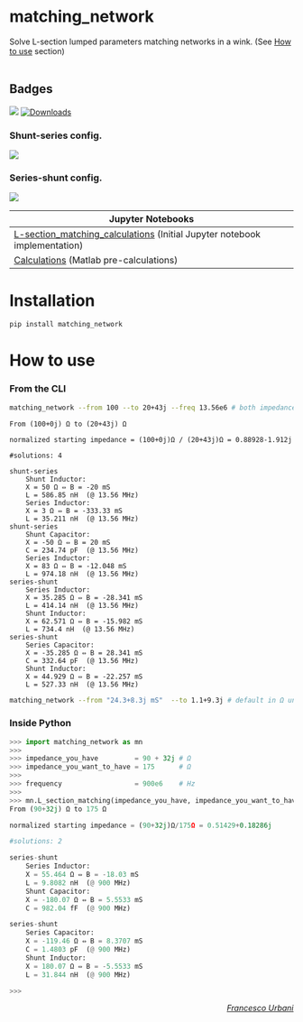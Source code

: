 # matching_network
Solve L-section lumped parameters matching networks in a wink. (See [How to use](#how-to-use) section)<br><br>


## Badges

<a href="https://github.com/urbanij/matching-network/actions"><img src="https://github.com/urbanij/matching-network/actions/workflows/main.yml/badge.svg"></a>
[![Downloads](https://pepy.tech/badge/matching-network)](https://pepy.tech/project/matching-network)


### Shunt-series config.
![](https://raw.githubusercontent.com/urbanij/matching-network/master/aux/figures/shunt_series_configuration.png)


### Series-shunt config.
![](https://raw.githubusercontent.com/urbanij/matching-network/master/aux/figures/series_shunt_configuration.png)


<!-- Index of Jupyter (IPython) Notebooks -->

|Jupyter Notebooks                                                                                                                              |
|-----------------------------------------------------------------------------------------------------------------------------------------------|
|<a href="https://urbanij.github.io/projects/matching_networks/">L-section_matching_calculations</a> (Initial Jupyter notebook implementation)|
|<a href="https://urbanij.github.io/projects/matching_networks/calc.html">Calculations</a> (Matlab pre-calculations)                                     |





Installation
============

```sh
pip install matching_network
```


How to use
=============

### From the CLI
```bash
matching_network --from 100 --to 20+43j --freq 13.56e6 # both impedances in Ω. 
```
```
From (100+0j) Ω to (20+43j) Ω

normalized starting impedance = (100+0j)Ω / (20+43j)Ω = 0.88928-1.912j

#solutions: 4

shunt-series
    Shunt Inductor:
    X = 50 Ω ⇔ B = -20 mS
    L = 586.85 nH  (@ 13.56 MHz)
    Series Inductor:
    X = 3 Ω ⇔ B = -333.33 mS
    L = 35.211 nH  (@ 13.56 MHz)
shunt-series
    Shunt Capacitor:
    X = -50 Ω ⇔ B = 20 mS
    C = 234.74 pF  (@ 13.56 MHz)
    Series Inductor:
    X = 83 Ω ⇔ B = -12.048 mS
    L = 974.18 nH  (@ 13.56 MHz)
series-shunt
    Series Inductor:
    X = 35.285 Ω ⇔ B = -28.341 mS
    L = 414.14 nH  (@ 13.56 MHz)
    Shunt Inductor:
    X = 62.571 Ω ⇔ B = -15.982 mS
    L = 734.4 nH  (@ 13.56 MHz)
series-shunt
    Series Capacitor:
    X = -35.285 Ω ⇔ B = 28.341 mS
    C = 332.64 pF  (@ 13.56 MHz)
    Shunt Inductor:
    X = 44.929 Ω ⇔ B = -22.257 mS
    L = 527.33 nH  (@ 13.56 MHz)
```

```bash
matching_network --from "24.3+8.3j mS"  --to 1.1+9.3j # default in Ω unless specified, using `mS`.
```


### Inside Python

```python
>>> import matching_network as mn
>>>
>>> impedance_you_have         = 90 + 32j # Ω
>>> impedance_you_want_to_have = 175      # Ω
>>>
>>> frequency                  = 900e6    # Hz
>>>
>>> mn.L_section_matching(impedance_you_have, impedance_you_want_to_have, frequency).match()
From (90+32j) Ω to 175 Ω

normalized starting impedance = (90+32j)Ω/175Ω = 0.51429+0.18286j

#solutions: 2

series-shunt
    Series Inductor:
    X = 55.464 Ω ⇔ B = -18.03 mS
    L = 9.8082 nH  (@ 900 MHz)
    Shunt Capacitor:
    X = -180.07 Ω ⇔ B = 5.5533 mS
    C = 982.04 fF  (@ 900 MHz)

series-shunt
    Series Capacitor:
    X = -119.46 Ω ⇔ B = 8.3707 mS
    C = 1.4803 pF  (@ 900 MHz)
    Shunt Inductor:
    X = 180.07 Ω ⇔ B = -5.5533 mS
    L = 31.844 nH  (@ 900 MHz)

>>>
```

<div align="right" style="text-align:right"><i><a href="https://urbanij.github.io/">Francesco Urbani</a></i></div>